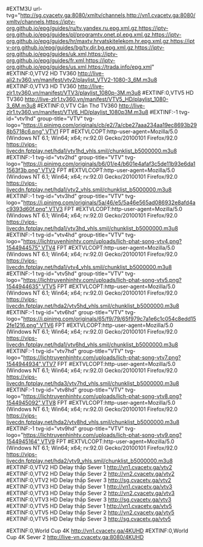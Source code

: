 #EXTM3U url-tvg="http://sg.cvacetv.ga:8080/xmltv/channels,http://vn1.cvacetv.ga:8080/xmltv/channels,https://iptv-org.github.io/epg/guides/ru/tv.yandex.ru.epg.xml.gz,https://iptv-org.github.io/epg/guides/pl/programtv.onet.pl.epg.xml.gz,https://iptv-org.github.io/epg/guides/hr/maxtv.hrvatskitelekom.hr.epg.xml.gz,https://iptv-org.github.io/epg/guides/bg/tv.dir.bg.epg.xml.gz,https://iptv-org.github.io/epg/guides/uk.xml,https://iptv-org.github.io/epg/guides/fr.xml,https://iptv-org.github.io/epg/guides/us.xml,https://trada.info/epg.xml"
#EXTINF:0,VTV2 HD TV360
http://live-ali2.tv360.vn/manifest/vtv2/playlist_VTV2-1080-3_6M.m3u8
#EXTINF:0,VTV3 HD TV360
http://live-zlr1.tv360.vn/manifest/VTV3/playlist_1080p-3M.m3u8
#EXTINF:0,VTV5 HD TV360
http://live-zlr1.tv360.vn/manifest/VTV5_HD/playlist_1080-3_6M.m3u8
#EXTINF:0,VTV Cần Thơ TV360
http://live-zlr1.tv360.vn/manifest/VTV6_HD/playlist_1080p3M.m3u8
#EXTINF:-1 tvg-id="vtv1hd" group-title="VTV" tvg-logo="https://i.pinimg.com/originals/cb/e2/7a/cbe27aaa234aa19ec8693b298b5718c6.png",VTV1 FPT
#EXTVLCOPT:http-user-agent=Mozilla/5.0 (Windows NT 6.1; Win64; x64; rv:92.0) Gecko/20100101 Firefox/92.0
https://vips-livecdn.fptplay.net/hda1/vtv1hd_vhls.smil/chunklist_b5000000.m3u8
#EXTINF:-1 tvg-id="vtv2hd" group-title="VTV" tvg-logo="https://i.pinimg.com/originals/b6/01/e4/b601e4afaf3c5de11b93e6da11563f3b.png",VTV2 FPT
#EXTVLCOPT:http-user-agent=Mozilla/5.0 (Windows NT 6.1; Win64; x64; rv:92.0) Gecko/20100101 Firefox/92.0
https://vips-livecdn.fptplay.net/hda1/vtv2_vhls.smil/chunklist_b5000000.m3u8
#EXTINF:-1 tvg-id="vtv3hd" group-title="VTV" tvg-logo="https://i.pinimg.com/originals/5a/46/e5/5a46e565ad086932e8afd4ac9393d60f.png",VTV3 FPT
#EXTVLCOPT:http-user-agent=Mozilla/5.0 (Windows NT 6.1; Win64; x64; rv:92.0) Gecko/20100101 Firefox/92.0
https://vips-livecdn.fptplay.net/hda1/vtv3hd_vhls.smil/chunklist_b5000000.m3u8
#EXTINF:-1 tvg-id="vtv4hd" group-title="VTV" tvg-logo="https://lichtruyenhinhtv.com/uploads/lich-phat-song-vtv4.png?1544944575",VTV4 FPT
#EXTVLCOPT:http-user-agent=Mozilla/5.0 (Windows NT 6.1; Win64; x64; rv:92.0) Gecko/20100101 Firefox/92.0
https://vips-livecdn.fptplay.net/hda1/vtv4_vhls.smil/chunklist_b5000000.m3u8
#EXTINF:-1 tvg-id="vtv5hd" group-title="VTV" tvg-logo="https://lichtruyenhinhtv.com/uploads/lich-phat-song-vtv5.png?1544944635",VTV5 FPT
#EXTVLCOPT:http-user-agent=Mozilla/5.0 (Windows NT 6.1; Win64; x64; rv:92.0) Gecko/20100101 Firefox/92.0
https://vips-livecdn.fptplay.net/hda2/vtv5hd_vhls.smil/chunklist_b5000000.m3u8
#EXTINF:-1 tvg-id="vtv6hd" group-title="VTV" tvg-logo="https://i.pinimg.com/originals/65/f9/79/65f979c7a1e6c1c054c8edd152fe1216.png",VTV6 FPT
#EXTVLCOPT:http-user-agent=Mozilla/5.0 (Windows NT 6.1; Win64; x64; rv:92.0) Gecko/20100101 Firefox/92.0
https://vips-livecdn.fptplay.net/hda1/vtv6hd_vhls.smil/chunklist_b5000000.m3u8
#EXTINF:-1 tvg-id="vtv7hd" group-title="VTV" tvg-logo="https://lichtruyenhinhtv.com/uploads/lich-phat-song-vtv7.png?1544944934",VTV7 FPT
#EXTVLCOPT:http-user-agent=Mozilla/5.0 (Windows NT 6.1; Win64; x64; rv:92.0) Gecko/20100101 Firefox/92.0
https://vips-livecdn.fptplay.net/hda3/vtv7hd_vhls.smil/chunklist_b5000000.m3u8
#EXTINF:-1 tvg-id="vtv8hd" group-title="VTV" tvg-logo="https://lichtruyenhinhtv.com/uploads/lich-phat-song-vtv8.png?1544945092",VTV8 FPT
#EXTVLCOPT:http-user-agent=Mozilla/5.0 (Windows NT 6.1; Win64; x64; rv:92.0) Gecko/20100101 Firefox/92.0
https://vips-livecdn.fptplay.net/hda2/vtv8hd_vhls.smil/chunklist_b5000000.m3u8
#EXTINF:-1 tvg-id="vtv9hd" group-title="VTV" tvg-logo="https://lichtruyenhinhtv.com/uploads/lich-phat-song-vtv9.png?1544945164",VTV9 FPT
#EXTVLCOPT:http-user-agent=Mozilla/5.0 (Windows NT 6.1; Win64; x64; rv:92.0) Gecko/20100101 Firefox/92.0
https://vips-livecdn.fptplay.net/hda2/vtv9_vhls.smil/chunklist_b5000000.m3u8
#EXTINF:0,VTV2 HD Delay thấp Sever 1
http://vn1.cvacetv.ga/vtv2
#EXTINF:0,VTV2 HD Delay thấp Sever 2
http://vn2.cvacetv.ga/vtv2
#EXTINF:0,VTV2 HD Delay thấp Sever 3
http://sg.cvacetv.ga/vtv2
#EXTINF:0,VTV3 HD Delay thấp Sever 1
http://vn1.cvacetv.ga/vtv3
#EXTINF:0,VTV3 HD Delay thấp Sever 2
http://vn2.cvacetv.ga/vtv3
#EXTINF:0,VTV3 HD Delay thấp Sever 3
http://sg.cvacetv.ga/vtv3
#EXTINF:0,VTV5 HD Delay thấp Sever 1
http://vn1.cvacetv.ga/vtv5
#EXTINF:0,VTV5 HD Delay thấp Sever 2
http://vn2.cvacetv.ga/vtv5
#EXTINF:0,VTV5 HD Delay thấp Sever 3
http://sg.cvacetv.ga/vtv5

#EXTINF:0,World Cup 4K
http://vn1.cvacetv.ga/4KUHD
#EXTINF:0,World Cup 4K Sever 2
http://live-vn.cvacetv.ga:8080/4KUHD
